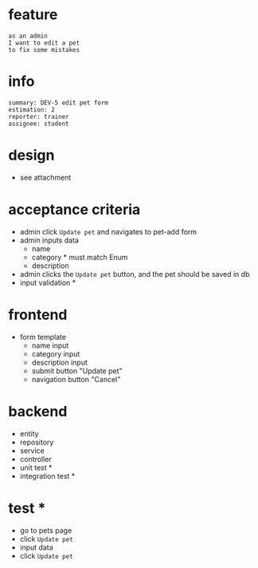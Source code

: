 # feature

    as an admin
    I want to edit a pet
    to fix some mistakes

# info

    summary: DEV-5 edit pet form
    estimation: 2
    reporter: trainer
    assignee: student

# design
- see attachment

# acceptance criteria
- admin click `Update pet` and navigates to pet-add form
- admin inputs data
    - name
    - category * must match Enum
    - description
- admin clicks the `Update pet` button, and the pet should be saved in db
- input validation *

# frontend
- form template
    - name input
    - category input
    - description input
    - submit button "Update pet"
    - navigation button "Cancel"

# backend
- entity
- repository
- service
- controller
- unit test *
- integration test *

# test *
- go to pets page
- click `Update pet`
- input data
- click `Update pet`
